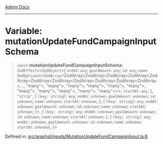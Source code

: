 [Admin Docs](/)

***

# Variable: mutationUpdateFundCampaignInputSchema

> `const` **mutationUpdateFundCampaignInputSchema**: `ZodEffects`\<`ZodObject`\<\{ `endAt`: `any`; `goalAmount`: `any`; `id`: `any`; `name`: `ZodOptional`\<`ZodArray`\<ZodArray\<ZodArray\<ZodArray\<ZodArray\<ZodArray\<ZodArray\<ZodArray\<ZodArray\<ZodArray\<ZodArray\<ZodArray\<..., "many"\>, "many"\>, "many"\>, "many"\>, "many"\>, "many"\>, "many"\>, "many"\>, "many"\>, "many"\>, "many"\>\>\>; `startAt`: `any`; \}, `"strip"`, \{ `[key: string]`: `any`;  `endAt`: `unknown`; `goalAmount`: `unknown`; `id`: `unknown`; `name`: `unknown`; `startAt`: `unknown`; \}, \{ `[key: string]`: `any`;  `endAt`: `unknown`; `goalAmount`: `unknown`; `id`: `unknown`; `name`: `unknown`; `startAt`: `unknown`; \}\>, \{ `[key: string]`: `any`;  `endAt`: `unknown`; `goalAmount`: `unknown`; `id`: `unknown`; `name`: `unknown`; `startAt`: `unknown`; \}, \{ `[key: string]`: `any`;  `endAt`: `unknown`; `goalAmount`: `unknown`; `id`: `unknown`; `name`: `unknown`; `startAt`: `unknown`; \}\>

Defined in: [src/graphql/inputs/MutationUpdateFundCampaignInput.ts:6](https://github.com/PalisadoesFoundation/talawa-api/blob/5c2e90552414053c7e52a1a2621c3724f43bf6ad/src/graphql/inputs/MutationUpdateFundCampaignInput.ts#L6)
